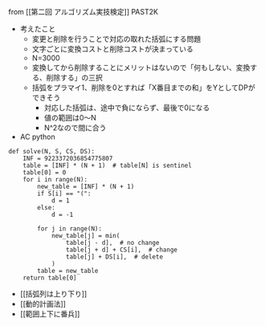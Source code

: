 
from [[第二回 アルゴリズム実技検定]]
PAST2K
- 考えたこと
    - 変更と削除を行うことで対応の取れた括弧にする問題
    - 文字ごとに変換コストと削除コストが決まっている
    - N=3000
    - 変換してから削除することにメリットはないので「何もしない、変換する、削除する」の三択
    - 括弧をプラマイ1、削除を0とすれば「X番目までの和」をYとしてDPができそう
        - 対応した括弧は、途中で負にならず、最後で0になる
        - 値の範囲は0〜N
        - N^2なので間に合う
- AC
python

```
def solve(N, S, CS, DS):
    INF = 9223372036854775807
    table = [INF] * (N + 1)  # table[N] is sentinel
    table[0] = 0
    for i in range(N):
        new_table = [INF] * (N + 1)
        if S[i] == "(":
            d = 1
        else:
            d = -1

        for j in range(N):
            new_table[j] = min(
                table[j - d],  # no change
                table[j + d] + CS[i],  # change
                table[j] + DS[i],  # delete
            )
        table = new_table
    return table[0]
```


- [[括弧列は上り下り]]
- [[動的計画法]]
- [[範囲上下に番兵]]

